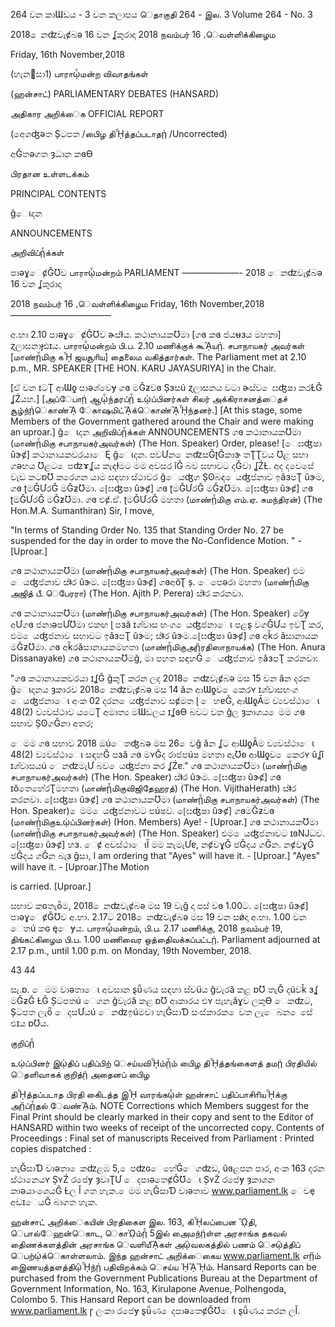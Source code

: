 264 වන කාƜඩය - 3 වන කලාපය ெதாகுதி 264 - இல. 3 Volume 264 - No. 3

2018 ෙනʣවැȼබə 16 වන ʆකුරාදා 2018 நவம்பர் 16 ,ெவள்ளிக்கிழைம

Friday, 16th November,2018

(හැනසා) பாராᾦமன்ற விவாதங்கள்

(ஹன்சாட்) PARLIAMENTARY DEBATES (HANSARD)

அதிகார அறிக்ைக OFFICIAL REPORT

(අෙශʤǝත Șටපත /பிைழ திᾞத்தப்படாதᾐ /Uncorrected)

අǦතəගත ȝධාන කɞƟ

பிரதான உள்ளடக்கம்

PRINCIPAL CONTENTS

ǧෙɩදන

ANNOUNCEMENTS

அறிவிப்ᾗக்கள்

පාəɣෙȼǦƱව பாராᾦமன்றம் PARLIAMENT —————–—- 2018 ෙනʣවැȼබə 16 වන ʆකුරාදා

2018 நவம்பர் 16 ,ெவள்ளிக்கிழைம Friday, 16th November,2018 —————————–——

අ.භා 2.10 පාəɣෙȼǦƱව ɚස්ɫය. කථානායකƱමා [ගɞ කɞ ජයʉɜය මහතා] ɀලාසනාɟඪɪය. பாராᾦமன்றம் பி.ப. 2.10 மணிக்குக் கூᾊயᾐ. சபாநாயகர் அவர்கள் [மாண்ᾗமிகு கᾞ ஜயசூாிய] தைலைம வகித்தார்கள். The Parliament met at 2.10 p.m., MR. SPEAKER [THE HON. KARU JAYASURIYA] in the Chair.

[ඒ වන ɪටƮ ආƜƍ පාəශ්වෙɏ ගɞ මǦƶවɞ Șɜසú ɀලාසනය වටා ɚස්ව ෙඝʤෂා කරȽǦ ʆŹයහ.] [அப்ேபாᾐ ஆᾦந்தரப்ᾗ உᾠப்பினர்கள் சிலர் அக்கிராசனத்ைதச் சூழ்ந்ᾐெகாண்ᾌ ேகாஷமிட்ᾌக்ெகாண்ᾊᾞந்தனர்.] [At this stage, some Members of the Government gathered around the Chair and were making an uproar.] ǧෙɩදන அறிவிப்ᾗக்கள் ANNOUNCEMENTS ගɞ කථානායකƱමා (மாண்ᾗமிகு சபாநாயகர்அவர்கள்) (The Hon. Speaker) Order, please! [ෙඝʤෂා ûɝȼ] කථානායකවරයාෙĘ ǧෙɩදන. පවƯන ෙනʣසǦʈǦකාɝ තƮƮවය Ʊළ සභා ගəභය Ʊළට ෙපʣɤʆය කැඳɫමට මම අවසර ǐǦ බව සභාවට දǦවා ʆŹȽ. අද දවෙසේ වැඩ කටɒƱ කරෙගන යාම සඳහා ස්ථාවර ǧෙයʤග Șʘබඳ ෙයʤජනාව ඉǎɜපƮ ûɝම, ගɞ ʈමǦƯරǦ මǦƶƱමා. [ෙඝʤෂා ûɝȼ] ගɞ ʈමǦƯරǦ මǦƶƱමා. [ෙඝʤෂා ûɝȼ] ගɞ ʈමǦƯරǦ මǦƶƱමා. ගɞ එȼ.ඒ. ʈමǦƯරǦ මහතා (மாண்ᾗமிகு எம்.ஏ. சுமந்திரன்) (The Hon.M.A. Sumanthiran) Sir, I move,

"In terms of Standing Order No. 135 that Standing Order No. 27 be suspended for the day in order to move the No-Confidence Motion. " - [Uproar.]

ගɞ කථානායකƱමා (மாண்ᾗமிகு சபாநாயகர்அவர்கள்) (The Hon. Speaker) එම ෙයʤජනාව ස්ǂර ûɝම. [ෙඝʤෂා ûɝȼ] ගɞඅŏƮ ș. ෙපෙəරා මහතා (மாண்ᾗமிகு அஜித் பீ. ெபேரரா) (The Hon. Ajith P. Perera) ස්ǂර කරනවා.

ගɞ කථානායකƱමා (மாண்ᾗமிகு சபாநாயகர்அவர்கள்) (The Hon. Speaker) ඊෙɏ අƯගɞ ජනාǝපƯƱමා එකඟ ɭ පɜǎ ɪශ්වාස භංග ෙයʤජනාෙɩ පළȿ වගǦƯය ඉවƮ කර, එම ෙයʤජනාව සභාවට ඉǎɜපƮ ûɝම; ස්ǂර ûɝම.[ෙඝʤෂා ûɝȼ] ගɞ අǩර ǎසානායක මǦƶƱමා. ගɞ අǩරǎසානායකමහතා (மாண்ᾗமிகுஅᾒரதிஸாநாயக்க) (The Hon. Anura Dissanayake) ගɞ කථානායකƱමǧ, මා පහත සඳහǦ ෙයʤජනාව ඉǎɜපƮ කරනවා:

"ගɞ කථානායකවරයා ɪʆǦ ǧකුƮ කරන ලද 2018 ෙනʣවැȼබə මස 15 වන ǎන දරන ǧෙɩදනය ȝකාරව 2018 ෙනʣවැȼබə මස 14 ǎන ආƜƍව ෙකෙරʏ ɪශ්වාසභංග ෙයʤජනාෙɩ අංක 02 දරන ෙයʤජනාව සȼමත ɭ ෙහɐǦ, ආƜƍĀම ව්‍යවස්ථාෙɩ 48(2) ව්‍යවස්ථාව යටෙƮ අමාත්‍ය මƜඩලය ɪʆɞƟ බවට වන ǧල ȝකාශය ෙමම ගɞ සභාව ȘʘගǦනා අතර;

ෙමම ගɞ සභාව 2018 ඔúෙතʤබə මස 26 ෙවǧ ǎන ʆට ආƜƍĀම ව්‍යවස්ථාෙɩ 48(2) ව්‍යවස්ථාෙɩ සඳහǦ පɜǎ ගɞ මʏǦද රාජපúෂ මහතා ඇƱʚ ආƜƍව ෙකෙරʏ ûʆǐ ɪශ්වාසයú ෙනʣමැƯ බව ෙයʤජනා කර ʆŹɐ." ගɞ කථානායකƱමා (மாண்ᾗமிகு சபாநாயகர்அவர்கள்) (The Hon. Speaker) ස්ǂර ûɝම. [ෙඝʤෂා ûɝȼ] ගɞ ɪŏතෙහේරƮමහතා (மாண்ᾗமிகுவிஜிதேஹரத்) (The Hon. VijithaHerath) ස්ǂර කරනවා. [ෙඝʤෂා ûɝȼ] ගɞ කථානායකƱමා (மாண்ᾗமிகு சபாநாயகர்அவர்கள்) (The Hon. Speaker) ෙමම ෙයʤජනාවට පúෂව. [ෙඝʤෂා ûɝȼ] ගɞමǦƶවɞ (மாண்ᾗமிகுஉᾠப்பினர்கள்) (Hon. Members) Aye! - [Uproar.] ගɞ කථානායකƱමා (மாண்ᾗமிகு சபாநாயகர்அவர்கள்) (The Hon. Speaker) එම ෙයʤජනාවට ɪɞǊධව. [ෙඝʤෂා ûɝȼ] හɜ. ෙȼ අවස්ථාෙɩǏ මම කැමැƯɐ, නȼවɣǦ ඡǦදය ගǦන. නȼවɣǦ ඡǦදය ගǦන බැɜ ǧසා, I am ordering that "Ayes" will have it. - [Uproar.] "Ayes" will have it. - [Uproar.]The Motion

is carried. [Uproar.]

සභාව කɢතැȫම, 2018 ෙනʣවැȼබə මස 19 වැǧ දා පස් වɞ 1.00ට. [ෙඝʤෂා ûɝȼ] පාəɣෙȼǦƱව අ.භා. 2.17ට 2018 ෙනʣවැȼබə මස 19 වන සǿදා අ.භා. 1.00 වන ෙතú කɢ ęෙɏය. பாராᾦமன்றம், பி.ப. 2.17 மணிக்கு, 2018 நவம்பர் 19, திங்கட்கிழைம பி.ப. 1.00 மணிவைர ஒத்திைவக்கப்பட்டᾐ. Parliament adjourned at 2.17 p.m., until 1.00 p.m. on Monday, 19th November, 2018.

43 44

සැ.ɒ. ෙමම වාəතාෙɩ අවසාන ȿǖණය සඳහා ස්වüය ǧවැරǎ කළ ɒƱ තැǦ දúවǩ ɜʆ මǦƶǦ ȽǦ Șටපතú ෙගන ǧවැරǎ කළ ɒƱ ආකාරය එʏ පැහැǎɣව ලකුƟ ෙකʣට, Șටපත ලැȫ ෙදසƯයú ෙනʣඉúමවා හැǦසාƊ සංස්කාරක ෙවත ලැෙබන ෙසේ එɪය ɒƱය.

குறிப்ᾗ

உᾠப்பினர் இᾠதிப் பதிப்பிற் ெசய்யவிᾞம்ᾗம் பிைழ திᾞத்தங்கைளத் தமᾐ பிரதியில் ெதளிவாகக் குறித்ᾐ அதைனப் பிைழ

திᾞத்தப்படாத பிரதி கிைடத்த இᾞ வாரங்கᾦள் ஹன்சாட் பதிப்பாசிாியᾞக்கு அᾔப்ᾗதல் ேவண்ᾌம். NOTE Corrections which Members suggest for the Final Print should be clearly marked in their copy and sent to the Editor of HANSARD within two weeks of receipt of the uncorrected copy. Contents of Proceedings : Final set of manuscripts Received from Parliament : Printed copies dispatched :

හැǦසාƊ වාəතා ෙකʣළඹ 5, ෙපʣɢෙහේǦෙගʣඩ, ûɞළපන පාර, අංක 163 දරන ස්ථානෙයʏ ȘʏŹ රජෙɏ ȝවෘƮƯ ෙදපාəතෙȼǦƱෙɩ ȘʏŹ රජෙɏ ȝකාශන කාəයාංශෙයǦ Ƚල Ǐ ගත හැක. ෙමම හැǦසාƊ වාəතාව www.parliament.lk ෙවȩ අඩɪෙයǦ බාගත හැක.

ஹன்சாட் அறிக்ைகயின் பிரதிகைள இல. 163, கிᾞலப்பைன ᾪதி, ெபால்ேஹன்ெகாட, ெகாᾨம்ᾗ 5இல் அைமந்ᾐள்ள அரசாங்க தகவல் திைணக்களத்தின் அரசாங்க ெவளியீᾌகள் அᾤவலகத்தில் பணம் ெசᾤத்திப் ெபற்ᾠக்ெகாள்ளலாம். இந்த ஹன்சாட் அறிக்ைகைய www.parliament.lk எᾔம் இைணயத்தளத்திᾢᾞந்ᾐ பதிவிறக்கம் ெசய்ய ᾙᾊᾜம். Hansard Reports can be purchased from the Government Publications Bureau at the Department of Government Information, No. 163, Kirulapone Avenue, Polhengoda, Colombo 5. This Hansard Report can be downloaded from www.parliament.lk ɼ ලංකා රජෙɏ ȿǖණ ෙදපාəතෙȼǦƱෙɩ ȿǖණය කරන ලǏ.